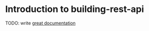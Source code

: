 # Introduction to building-rest-api

TODO: write [great documentation](http://jacobian.org/writing/what-to-write/)
